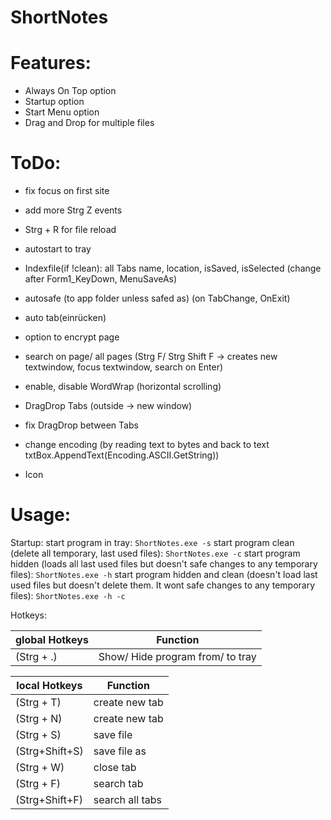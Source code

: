 # ShortNotes


# Features:
- Always On Top option
- Startup option
- Start Menu option
- Drag and Drop for multiple files


# ToDo:

- fix focus on first site

- add more Strg Z events
- Strg + R for file reload
- autostart to tray
- Indexfile(if !clean): all Tabs name, location, isSaved, isSelected (change after Form1_KeyDown, MenuSaveAs)
- autosafe (to app folder unless safed as) (on TabChange, OnExit)
- auto tab(einrücken)
- option to encrypt page
- search on page/ all pages (Strg F/ Strg Shift F -> creates new textwindow, focus textwindow, search on Enter)
- enable, disable WordWrap (horizontal scrolling)
- DragDrop Tabs (outside -> new window)
- fix DragDrop between Tabs
- change encoding (by reading text to bytes and back to text txtBox.AppendText(Encoding.ASCII.GetString))
- Icon


# Usage:

Startup:
start program in tray:
`ShortNotes.exe -s`
start program clean (delete all temporary, last used files):
`ShortNotes.exe -c`
start program hidden (loads all last used files but doesn't safe changes to any temporary files):
`ShortNotes.exe -h`
start program hidden and clean (doesn't load last used files but doesn't delete them. It wont safe changes to any temporary files):
`ShortNotes.exe -h -c`

Hotkeys:

global Hotkeys  | Function
--------------- | ---------------
(Strg + .)      | Show/ Hide program from/ to tray

local Hotkeys  | Function
-------------- | --------------
(Strg + T)	   | create new tab
(Strg + N)	   | create new tab
(Strg + S)	   | save file
(Strg+Shift+S) | save file as
(Strg + W)	   | close tab
(Strg + F)	   | search tab
(Strg+Shift+F) | search all tabs


